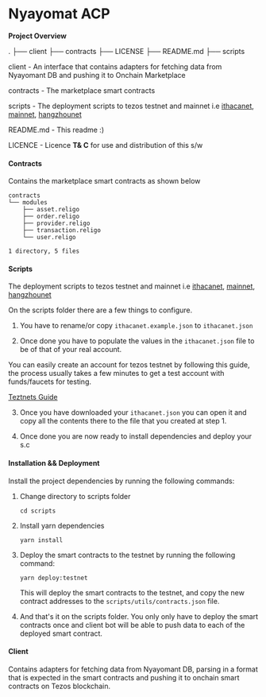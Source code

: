 # Nyayomat ACP

**Project Overview**

.
├── client
├── contracts
├── LICENSE
├── README.md
├── scripts

client - An interface that contains adapters for fetching data from Nyayomant DB and pushing it to Onchain Marketplace

contracts - The marketplace smart contracts

scripts - The deployment scripts to tezos testnet and mainnet i.e [ithacanet](https://ithacanet.tzkt.io/), [mainnet](https://tzkt.io/), [hangzhounet](https://hangzhounet.tzkt.io/)

README.md - This readme :)

LICENCE - Licence **T& C** for use and distribution of this s/w

#### Contracts

Contains the marketplace smart contracts as shown below

```
contracts
└── modules
    ├── asset.religo
    ├── order.religo
    ├── provider.religo
    ├── transaction.religo
    └── user.religo

1 directory, 5 files
```

#### Scripts

The deployment scripts to tezos testnet and mainnet i.e [ithacanet](https://ithacanet.tzkt.io/), [mainnet](https://tzkt.io/), [hangzhounet](https://hangzhounet.tzkt.io/)

On the scripts folder there are a few things to configure.

1. You have to rename/or copy `ithacanet.example.json` to `ithacanet.json`

2. Once done you have to populate the values in the `ithacanet.json` file to be of that of your real account.

You can easily create an account for tezos testnet by following this guide, the process usually takes a few minutes to get a test account with funds/faucets for testing.

[Teztnets Guide](https://teztnets.xyz/ithacanet-faucet)

3. Once you have downloaded your `ithacanet.json` you can open it and copy all the contents there to the file that you created at step 1.

4. Once done you are now ready to install dependencies and deploy your s.c

#### Installation && Deployment

Install the project dependencies by running the following commands:

1. Change directory to scripts folder

   ```
   cd scripts
   ```

2. Install yarn dependencies

   ```
   yarn install
   ```

3. Deploy the smart contracts to the testnet by running the following command:

   ```
   yarn deploy:testnet
   ```

   This will deploy the smart contracts to the testnet, and copy the new contract addresses to the `scripts/utils/contracts.json` file.

4. And that's it on the scripts folder. You only only have to deploy the smart contracts once and client bot will be able to push data to each of the deployed smart contract.

#### Client

Contains adapters for fetching data from Nyayomant DB, parsing in a format that is expected in the smart contracts and pushing it to onchain smart contracts on Tezos blockchain.
